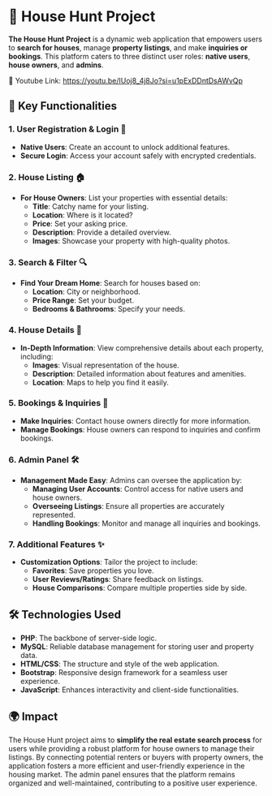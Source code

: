 # 🏡 House Hunt Project 

**The House Hunt Project** is a dynamic web application that empowers users to **search for houses**, manage **property listings**, and make **inquiries or bookings**. This platform caters to three distinct user roles: **native users**, **house owners**, and **admins**. 
 
🎥 Youtube Link:
https://youtu.be/IUoj8_4j8Jo?si=u1pExDDntDsAWvQp 

## 🌟 Key Functionalities

### 1. User Registration & Login 🔑
- **Native Users**: Create an account to unlock additional features.
- **Secure Login**: Access your account safely with encrypted credentials.

### 2. House Listing 🏠
- **For House Owners**: List your properties with essential details:
  - **Title**: Catchy name for your listing.
  - **Location**: Where is it located?
  - **Price**: Set your asking price.
  - **Description**: Provide a detailed overview.
  - **Images**: Showcase your property with high-quality photos.

### 3. Search & Filter 🔍
- **Find Your Dream Home**: Search for houses based on:
  - **Location**: City or neighborhood.
  - **Price Range**: Set your budget.
  - **Bedrooms & Bathrooms**: Specify your needs.

### 4. House Details 📄
- **In-Depth Information**: View comprehensive details about each property, including:
  - **Images**: Visual representation of the house.
  - **Description**: Detailed information about features and amenities.
  - **Location**: Maps to help you find it easily.

### 5. Bookings & Inquiries 📅
- **Make Inquiries**: Contact house owners directly for more information.
- **Manage Bookings**: House owners can respond to inquiries and confirm bookings.

### 6. Admin Panel 🛠️
- **Management Made Easy**: Admins can oversee the application by:
  - **Managing User Accounts**: Control access for native users and house owners.
  - **Overseeing Listings**: Ensure all properties are accurately represented.
  - **Handling Bookings**: Monitor and manage all inquiries and bookings.

### 7. Additional Features ✨
- **Customization Options**: Tailor the project to include:
  - **Favorites**: Save properties you love.
  - **User  Reviews/Ratings**: Share feedback on listings.
  - **House Comparisons**: Compare multiple properties side by side.

## 🛠️ Technologies Used

- **PHP**: The backbone of server-side logic.
- **MySQL**: Reliable database management for storing user and property data.
- **HTML/CSS**: The structure and style of the web application.
- **Bootstrap**: Responsive design framework for a seamless user experience.
- **JavaScript**: Enhances interactivity and client-side functionalities.

## 🌍 Impact

The House Hunt project aims to **simplify the real estate search process** for users while providing a robust platform for house owners to manage their listings. By connecting potential renters or buyers with property owners, the application fosters a more efficient and user-friendly experience in the housing market. The admin panel ensures that the platform remains organized and well-maintained, contributing to a positive user experience.
